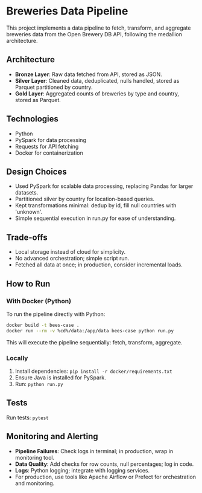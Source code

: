 # Breweries Data Pipeline

This project implements a data pipeline to fetch, transform, and aggregate breweries data from the Open Brewery DB API, following the medallion architecture.

## Architecture

- **Bronze Layer**: Raw data fetched from API, stored as JSON.
- **Silver Layer**: Cleaned data, deduplicated, nulls handled, stored as Parquet partitioned by country.
- **Gold Layer**: Aggregated counts of breweries by type and country, stored as Parquet.

## Technologies

- Python
- PySpark for data processing
- Requests for API fetching
- Docker for containerization

## Design Choices

- Used PySpark for scalable data processing, replacing Pandas for larger datasets.
- Partitioned silver by country for location-based queries.
- Kept transformations minimal: dedup by id, fill null countries with 'unknown'.
- Simple sequential execution in run.py for ease of understanding.

## Trade-offs

- Local storage instead of cloud for simplicity.
- No advanced orchestration; simple script run.
- Fetched all data at once; in production, consider incremental loads.

## How to Run

### With Docker (Python)

To run the pipeline directly with Python:

```bash
docker build -t bees-case .
docker run --rm -v %cd%/data:/app/data bees-case python run.py
```

This will execute the pipeline sequentially: fetch, transform, aggregate.

### Locally

1. Install dependencies: `pip install -r docker/requirements.txt`
2. Ensure Java is installed for PySpark.
3. Run: `python run.py`

## Tests

Run tests: `pytest`

## Monitoring and Alerting

- **Pipeline Failures**: Check logs in terminal; in production, wrap in monitoring tool.
- **Data Quality**: Add checks for row counts, null percentages; log in code.
- **Logs**: Python logging; integrate with logging services.
- For production, use tools like Apache Airflow or Prefect for orchestration and monitoring.